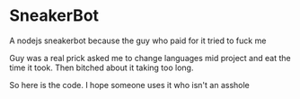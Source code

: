 # SneakerBot
A nodejs sneakerbot because the guy who paid for it tried to fuck me

Guy was a real prick asked me to change languages mid project and eat the time it took. Then bitched about it taking too long.

So here is the code. I hope someone uses it who isn't an asshole
